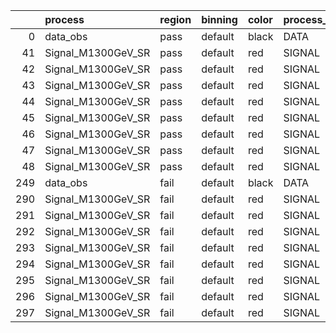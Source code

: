 |     | process            | region   | binning   | color   | process_type   |   scale | variation   | source_filename                                              | source_histname    | alias              | title           |   combine_idx |    lnN |   shapes | syst_type   | direction   | variation_alias   |
|----:|:-------------------|:---------|:----------|:--------|:---------------|--------:|:------------|:-------------------------------------------------------------|:-------------------|:-------------------|:----------------|--------------:|-------:|---------:|:------------|:------------|:------------------|
|   0 | data_obs           | pass     | default   | black   | DATA           |       1 | nominal     | ./histograms_for_2DAlphabet_v11/EaDM_Cosmics_Data_SR.root    | hpass              | Cosmics_Data_SR    | Cosmics_Data_SR |           nan | nan    |      nan | nan         | nan         | nan               |
|  41 | Signal_M1300GeV_SR | pass     | default   | red     | SIGNAL         |       1 | lumi        | ./histograms_for_2DAlphabet_v11/EaDM_Signal_M1300GeV_SR.root | hpass              | Signal_M1300GeV_SR | DM signal       |           nan |   1.05 |      nan | lnN         | nan         | nan               |
|  42 | Signal_M1300GeV_SR | pass     | default   | red     | SIGNAL         |       1 | RNN         | ./histograms_for_2DAlphabet_v11/EaDM_Signal_M1300GeV_SR.root | hpass_RNNsyst_up   | Signal_M1300GeV_SR | DM signal       |           nan | nan    |        1 | shapes      | Up          | RNNsyst           |
|  43 | Signal_M1300GeV_SR | pass     | default   | red     | SIGNAL         |       1 | RNN         | ./histograms_for_2DAlphabet_v11/EaDM_Signal_M1300GeV_SR.root | hpass_RNNsyst_down | Signal_M1300GeV_SR | DM signal       |           nan | nan    |        1 | shapes      | Down        | RNNsyst           |
|  44 | Signal_M1300GeV_SR | pass     | default   | red     | SIGNAL         |       1 | pT          | ./histograms_for_2DAlphabet_v11/EaDM_Signal_M1300GeV_SR.root | hpass_pTsyst_up    | Signal_M1300GeV_SR | DM signal       |           nan | nan    |        1 | shapes      | Up          | pTsyst            |
|  45 | Signal_M1300GeV_SR | pass     | default   | red     | SIGNAL         |       1 | pT          | ./histograms_for_2DAlphabet_v11/EaDM_Signal_M1300GeV_SR.root | hpass_pTsyst_down  | Signal_M1300GeV_SR | DM signal       |           nan | nan    |        1 | shapes      | Down        | pTsyst            |
|  46 | Signal_M1300GeV_SR | pass     | default   | red     | SIGNAL         |       1 | t0          | ./histograms_for_2DAlphabet_v11/EaDM_Signal_M1300GeV_SR.root | hpass_t0syst_up    | Signal_M1300GeV_SR | DM signal       |           nan | nan    |        1 | shapes      | Up          | t0syst            |
|  47 | Signal_M1300GeV_SR | pass     | default   | red     | SIGNAL         |       1 | t0          | ./histograms_for_2DAlphabet_v11/EaDM_Signal_M1300GeV_SR.root | hpass_t0syst_down  | Signal_M1300GeV_SR | DM signal       |           nan | nan    |        1 | shapes      | Down        | t0syst            |
|  48 | Signal_M1300GeV_SR | pass     | default   | red     | SIGNAL         |       1 | nominal     | ./histograms_for_2DAlphabet_v11/EaDM_Signal_M1300GeV_SR.root | hpass              | Signal_M1300GeV_SR | DM signal       |           nan | nan    |      nan | nan         | nan         | nan               |
| 249 | data_obs           | fail     | default   | black   | DATA           |       1 | nominal     | ./histograms_for_2DAlphabet_v11/EaDM_Cosmics_Data_SR.root    | hfail              | Cosmics_Data_SR    | Cosmics_Data_SR |           nan | nan    |      nan | nan         | nan         | nan               |
| 290 | Signal_M1300GeV_SR | fail     | default   | red     | SIGNAL         |       1 | lumi        | ./histograms_for_2DAlphabet_v11/EaDM_Signal_M1300GeV_SR.root | hfail              | Signal_M1300GeV_SR | DM signal       |           nan |   1.05 |      nan | lnN         | nan         | nan               |
| 291 | Signal_M1300GeV_SR | fail     | default   | red     | SIGNAL         |       1 | RNN         | ./histograms_for_2DAlphabet_v11/EaDM_Signal_M1300GeV_SR.root | hfail_RNNsyst_up   | Signal_M1300GeV_SR | DM signal       |           nan | nan    |        1 | shapes      | Up          | RNNsyst           |
| 292 | Signal_M1300GeV_SR | fail     | default   | red     | SIGNAL         |       1 | RNN         | ./histograms_for_2DAlphabet_v11/EaDM_Signal_M1300GeV_SR.root | hfail_RNNsyst_down | Signal_M1300GeV_SR | DM signal       |           nan | nan    |        1 | shapes      | Down        | RNNsyst           |
| 293 | Signal_M1300GeV_SR | fail     | default   | red     | SIGNAL         |       1 | pT          | ./histograms_for_2DAlphabet_v11/EaDM_Signal_M1300GeV_SR.root | hfail_pTsyst_up    | Signal_M1300GeV_SR | DM signal       |           nan | nan    |        1 | shapes      | Up          | pTsyst            |
| 294 | Signal_M1300GeV_SR | fail     | default   | red     | SIGNAL         |       1 | pT          | ./histograms_for_2DAlphabet_v11/EaDM_Signal_M1300GeV_SR.root | hfail_pTsyst_down  | Signal_M1300GeV_SR | DM signal       |           nan | nan    |        1 | shapes      | Down        | pTsyst            |
| 295 | Signal_M1300GeV_SR | fail     | default   | red     | SIGNAL         |       1 | t0          | ./histograms_for_2DAlphabet_v11/EaDM_Signal_M1300GeV_SR.root | hfail_t0syst_up    | Signal_M1300GeV_SR | DM signal       |           nan | nan    |        1 | shapes      | Up          | t0syst            |
| 296 | Signal_M1300GeV_SR | fail     | default   | red     | SIGNAL         |       1 | t0          | ./histograms_for_2DAlphabet_v11/EaDM_Signal_M1300GeV_SR.root | hfail_t0syst_down  | Signal_M1300GeV_SR | DM signal       |           nan | nan    |        1 | shapes      | Down        | t0syst            |
| 297 | Signal_M1300GeV_SR | fail     | default   | red     | SIGNAL         |       1 | nominal     | ./histograms_for_2DAlphabet_v11/EaDM_Signal_M1300GeV_SR.root | hfail              | Signal_M1300GeV_SR | DM signal       |           nan | nan    |      nan | nan         | nan         | nan               |